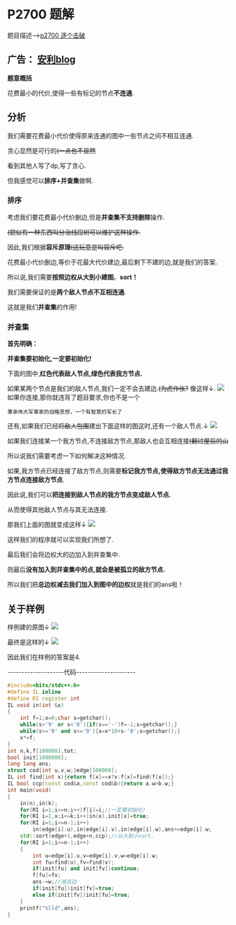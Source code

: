 # P2700 题解

题目描述-->[p2700 逐个击破](https://www.luogu.org/problemnew/show/P2700)

## 广告： [安利blog](https://www.luogu.org/blog/RPdreamer/#)

**题意概括**

花费最小的代价,使得一些有标记的节点**不连通**.

## 分析

我们需要花费最小代价使得原来连通的图中一些节点之间不相互连通.

贪心显然是可行的~~(一点也不显然~~

看到其他人写了dp,写了贪心.

但我感觉可以**排序+并查集**做啊.

### 排序

考虑我们要花费最小代价删边,但是**并查集不支持删除**操作.

~~(貌似有一种东西叫分治线段树可以维护这种操作.~~

因此,我们根据**容斥原理**~~(这玩意是叫容斥吧.~~

花费最小代价删边,等价于花最大代价建边,最后剩下不建的边,就是我们的答案.

所以说,我们需要**按照边权从大到小建图**。**sort！**

我们需要保证的是**两个敌人节点不互相连通**.

这就是我们**并查集**的作用!

### 并查集

**首先明确：** 

**并查集要初始化,一定要初始化!**

下面的图中,**红色代表敌人节点,绿色代表我方节点.**

如果某两个节点是我们的敌人节点,我们一定不会去建边.~~(为虎作伥?~~ 像这样↓.
![](https://cdn.luogu.com.cn/upload/pic/32024.png)
如果你连接,那你就违背了题目要求,你也不是一个

``秉承伟大军事家的战略思想，一个有智慧的军长了``

还有,如果我们已经~~将敌人包围~~建出下面这样的图这时,还有一个敌人节点.↓
![](https://cdn.luogu.com.cn/upload/pic/32027.png )

如果我们连接某一个我方节点,不连接敌方节点,那敌人也会互相连接~~(翻过屋后的山~~

所以说我们需要考虑一下如何解决这种情况.

如果,我方节点已经连接了敌方节点,则需要**标记我方节点,使得敌方节点无法通过我方节点连接敌方节点**.

因此说,我们可以**把连接到敌人节点的我方节点变成敌人节点.**

从而使得其他敌人节点与其无法连接.

那我们上面的图就变成这样↓
![](https://cdn.luogu.com.cn/upload/pic/32028.png )

这样我们的程序就可以实现我们所想了.

最后我们会将边权大的边加入到并查集中.

则最后**没有加入到并查集中的点,就会是被孤立的敌方节点.**

所以我们把**总边权减去我们加入到图中的边权**就是我们的ans啦！

## 关于样例

样例建的原图↓
![](https://cdn.luogu.com.cn/upload/pic/32030.png)

最终是这样的↓
![](https://cdn.luogu.com.cn/upload/pic/32034.png )

因此我们在样例的答案是4.

--------------------代码---------------------
```cpp
#include<bits/stdc++.h>
#define IL inline
#define RI register int
IL void in(int &x)
{
	int f=1;x=0;char s=getchar();
	while(s>'9' or s<'0'){if(s=='-')f=-1;s=getchar();}
	while(s>='0' and s<='9'){x=x*10+s-'0';s=getchar();}
	x*=f;
}
int n,k,f[100008],tot;
bool init[1000008];
long long ans;
struct cod{int u,v,w;}edge[100008];
IL int find(int x){return f[x]==x?x:f[x]=find(f[x]);}
IL bool ccp(const cod&a,const cod&b){return a.w>b.w;}
int main(void)
{
	in(n),in(k);
	for(RI i=1;i<=n;i++)f[i]=i;//一定要初始化!
	for(RI i=1,x;i<=k;i++)in(x),init[x]=true;
	for(RI i=1;i<=n-1;i++)
		in(edge[i].u),in(edge[i].v),in(edge[i].w),ans+=edge[i].w;
	std::sort(edge+1,edge+n,ccp);//从大到小sort.
	for(RI i=1;i<=n-1;i++)
	{
		int u=edge[i].u,v=edge[i].v,w=edge[i].w;
		int fu=find(u),fv=find(v);
		if(init[fu] and init[fv])continue;
		f[fu]=fv;
		ans-=w;//减去边
		if(init[fu])init[fv]=true;
		else if(init[fv])init[fu]=true;
	}
	printf("%lld",ans);
}
```